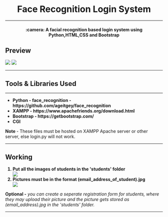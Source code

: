 <h1 align=center> Face Recognition Login System </h1>
<hr/>
<h4 align="center"> :camera: A facial recognition based login system using Python,HTML,CSS and Bootstrap 
</h4>
<h2>Preview</h2>
<img src="Preview/p1.png">
<img src="Preview/p2.png">
<hr/>
<h2> Tools & Libraries Used </h2>
<hr/>
<ul>
  <b>
<li> Python - face_recognition - https://github.com/ageitgey/face_recognition </li>
<li> XAMPP - https://www.apachefriends.org/download.html </li>
<li> Bootstrap - https://getbootstrap.com/ </li>
<li> CGI </li>
    
    
  </b>
</ul>
<strong> Note </strong>  - These files must be hosted on XAMPP Apache server or other server, else login.py will not work.

<hr/>
<h2> Working </h2>
<ol>
  <b>
  <li> Put all the images of students in the 'students' folder </li>
  <img src='Preview/n1.png'>
  <li> Pictures must be in the format (email_address_of_student).jpg </li>
  <img src='Preview/n2.png'><br>
  </b>
  </ol>
<b>Optional -</b> <i>you can create a seperate registration form for students, where they may upload their picture and the picture gets stored as (email_address).jpg in the 'students' folder.</i>



<hr/>

